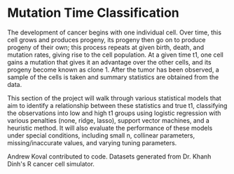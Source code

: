 # Mutation Time Classification

The development of cancer begins with one individual cell.  Over time, this cell grows and produces progeny, its progeny then go on to produce progeny of their own; this process repeats at given birth, death, and mutation rates, giving rise to the cell population.  At a given time t1, one cell gains a mutation that gives it an advantage over the other cells, and its progeny become known as clone 1.  After the tumor has been observed, a sample of the cells is taken and summary statistics are obtained from the data.

This section of the project will walk through various statistical models that aim to identify a relationship between these statistics and true t1, classifying the observations into low and high t1 groups using logistic regression with various penalties (none, ridge, lasso), support vector machines, and a heuristic method. It will also evaluate the performance of these models under special conditions, including small n, collinear parameters, missing/inaccurate values, and varying tuning parameters.

Andrew Koval contributed to code. Datasets generated from Dr. Khanh Dinh's R cancer cell simulator.
